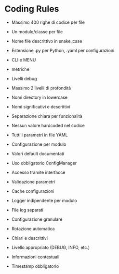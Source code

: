 # Coding Rules


- Massimo 400 righe di codice per file
- Un modulo/classe per file
- Nome file descrittivo in snake_case
- Estensione .py per Python, .yaml per configurazioni
- CLI e MENU
- metriche
- Livelli debug


- Massimo 2 livelli di profondità
- Nomi directory in lowercase
- Nomi significativi e descrittivi
- Separazione chiara per funzionalità


- Nessun valore hardcoded nel codice
- Tutti i parametri in file YAML
- Configurazione per modulo
- Valori default documentati


- Uso obbligatorio ConfigManager
- Accesso tramite interfacce
- Validazione parametri
- Cache configurazioni


- Logger indipendente per modulo
- File log separati
- Configurazione granulare
- Rotazione automatica

- Chiari e descrittivi
- Livello appropriato (DEBUG, INFO, etc.)
- Informazioni contestuali
- Timestamp obbligatorio

